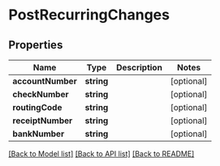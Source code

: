 # PostRecurringChanges

## Properties
Name | Type | Description | Notes
------------ | ------------- | ------------- | -------------
**accountNumber** | **string** |  | [optional] 
**checkNumber** | **string** |  | [optional] 
**routingCode** | **string** |  | [optional] 
**receiptNumber** | **string** |  | [optional] 
**bankNumber** | **string** |  | [optional] 

[[Back to Model list]](../../README.md#documentation-for-models) [[Back to API list]](../../README.md#documentation-for-api-endpoints) [[Back to README]](../../README.md)

